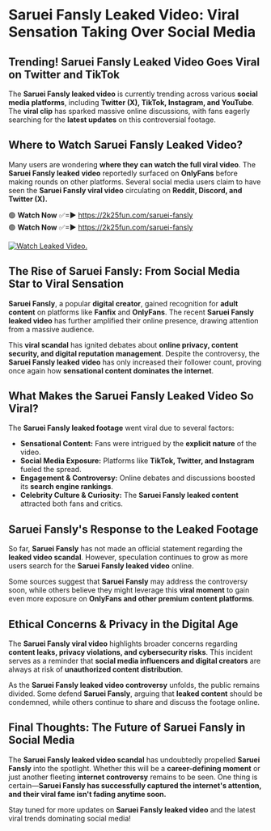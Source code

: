 # Saruei Fansly Leaked Video: Viral Sensation Taking Over Social Media

## **Trending! Saruei Fansly Leaked Video Goes Viral on Twitter and TikTok**
The **Saruei Fansly leaked video** is currently trending across various **social media platforms**, including **Twitter (X), TikTok, Instagram, and YouTube**. The **viral clip** has sparked massive online discussions, with fans eagerly searching for the **latest updates** on this controversial footage.

## **Where to Watch Saruei Fansly Leaked Video?**
Many users are wondering **where they can watch the full viral video**. The **Saruei Fansly leaked video** reportedly surfaced on **OnlyFans** before making rounds on other platforms. Several social media users claim to have seen the **Saruei Fansly viral video** circulating on **Reddit, Discord, and Twitter (X).**

🟢 **Watch Now** ✅=► https://2k25fun.com/saruei-fansly  
🟢 **Watch Now** ✅=► https://2k25fun.com/saruei-fansly  

[![Watch Leaked Video.](https://miro.medium.com/v2/resize:fit:828/format:webp/1*cilzJN44JGOrTw9NJCrNHA.gif "Watch Leaked Video")](https://2k25fun.com/saruei-fansly)

## **The Rise of Saruei Fansly: From Social Media Star to Viral Sensation**
**Saruei Fansly**, a popular **digital creator**, gained recognition for **adult content** on platforms like **Fanfix** and **OnlyFans**. The recent **Saruei Fansly leaked video** has further amplified their online presence, drawing attention from a massive audience.

This **viral scandal** has ignited debates about **online privacy, content security, and digital reputation management**. Despite the controversy, the **Saruei Fansly leaked video** has only increased their follower count, proving once again how **sensational content dominates the internet**.

## **What Makes the Saruei Fansly Leaked Video So Viral?**
The **Saruei Fansly leaked footage** went viral due to several factors:
- **Sensational Content:** Fans were intrigued by the **explicit nature** of the video.
- **Social Media Exposure:** Platforms like **TikTok, Twitter, and Instagram** fueled the spread.
- **Engagement & Controversy:** Online debates and discussions boosted its **search engine rankings**.
- **Celebrity Culture & Curiosity:** The **Saruei Fansly leaked content** attracted both fans and critics.

## **Saruei Fansly's Response to the Leaked Footage**
So far, **Saruei Fansly** has not made an official statement regarding the **leaked video scandal**. However, speculation continues to grow as more users search for the **Saruei Fansly leaked video** online.

Some sources suggest that **Saruei Fansly** may address the controversy soon, while others believe they might leverage this **viral moment** to gain even more exposure on **OnlyFans and other premium content platforms**.

## **Ethical Concerns & Privacy in the Digital Age**
The **Saruei Fansly viral video** highlights broader concerns regarding **content leaks, privacy violations, and cybersecurity risks**. This incident serves as a reminder that **social media influencers and digital creators** are always at risk of **unauthorized content distribution**.

As the **Saruei Fansly leaked video controversy** unfolds, the public remains divided. Some defend **Saruei Fansly**, arguing that **leaked content** should be condemned, while others continue to share and discuss the footage online.

## **Final Thoughts: The Future of Saruei Fansly in Social Media**
The **Saruei Fansly leaked video scandal** has undoubtedly propelled **Saruei Fansly** into the spotlight. Whether this will be a **career-defining moment** or just another fleeting **internet controversy** remains to be seen. One thing is certain—**Saruei Fansly has successfully captured the internet's attention, and their viral fame isn't fading anytime soon.**

Stay tuned for more updates on **Saruei Fansly leaked video** and the latest viral trends dominating social media!